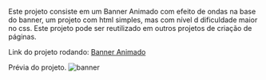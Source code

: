 Este projeto consiste em um Banner Animado com efeito de ondas na base do banner, um projeto com html simples, mas com nível d dificuldade maior no css.
Este projeto pode ser reutilizado em outros projetos de criação de páginas.

Link do projeto rodando: <a href=“https://michaelssilva.github.io/Banner-Interativo/“>Banner Animado</a>

Prévia do projeto.
![banner](https://github.com/michaelssilva/Banner-Interativo/assets/80490622/90e70cf6-d8aa-4508-9e46-7e2a2c73dd6f)
